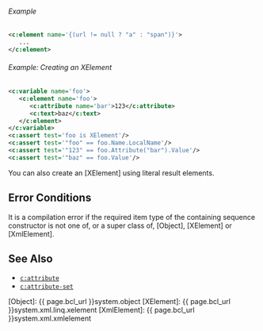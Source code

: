 <div class="note eg" markdown="1">

###### Example
```xml
<c:element name='{(url != null ? "a" : "span")}'>
   ...
</c:element>
```

</div>

<div class="note eg" markdown="1">

###### Example: Creating an XElement
```xml
<c:variable name='foo'>
   <c:element name='foo'>
      <c:attribute name='bar'>123</c:attribute>
      <c:text>baz</c:text>
   </c:element>
</c:variable>
<c:assert test='foo is XElement'/>
<c:assert test='"foo" == foo.Name.LocalName'/>
<c:assert test='"123" == foo.Attribute("bar").Value'/>
<c:assert test='"baz" == foo.Value'/>
```

You can also create an [XElement] using literal result elements.

</div>

## Error Conditions

It is a compilation error if the required item type of the containing sequence constructor is not one of, or a super class of, [Object], [XElement] or [XmlElement].

## See Also

- [`c:attribute`](attribute.html)
- [`c:attribute-set`](attribute-set.html)

[Object]: {{ page.bcl_url }}system.object
[XElement]: {{ page.bcl_url }}system.xml.linq.xelement
[XmlElement]: {{ page.bcl_url }}system.xml.xmlelement

